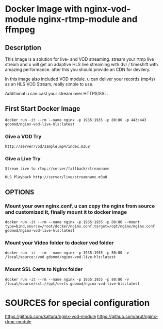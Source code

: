 # Docker Image with nginx-vod-module nginx-rtmp-module and ffmpeg


## Description
This Image is a solution for live- and VOD streaming.
stream your rtmp live stream and u will get an adaptive HLS live streaming with dvr / timeshift with amazing performance.
after this you should provide an CDN for devilery.

In this image also included VOD module. u can deliver your records (mp4s) as an HLS VOD Stream, really simple to use.

Additional u can cast your stream over HTTPS/SSL.

## First Start Docker Image
`docker run -it --rm --name nginx -p 1935:1935 -p 80:80 -p 443:443 gdomod/nginx-vod-live-hls:latest`

### Give a VOD Try 
`http://server/vod/sample.mp4/index.m3u8`

### Give a Live Try
`Stream live to rtmp://server/fallback/streamname`

`HLS Playback http://server/live/streamname.m3u8`

## OPTIONS
### Mount your own nginx.conf, u can copy the nginx from source and customized it, finally mount it to docker image
`docker run -it --rm --name nginx -p 1935:1935 -p 80:80 --mount type=bind,source=/root/docker/nginx.conf,target=/opt/nginx/nginx.conf gdomod/nginx-vod-live-hls:latest`

### Mount your Video folder to docker vod folder
`docker run -it --rm --name nginx -p 1935:1935 -p 80:80 -v /local/source:/vod gdomod/nginx-vod-live-hls:latest`

### Mount SSL Certs to Nginx folder
`docker run -it --rm --name nginx -p 1935:1935 -p 80:80 -v /local/source/ssl://opt/certs gdomod/nginx-vod-live-hls:latest`


# SOURCES for special configuration
https://github.com/kaltura/nginx-vod-module
https://github.com/arut/nginx-rtmp-module
